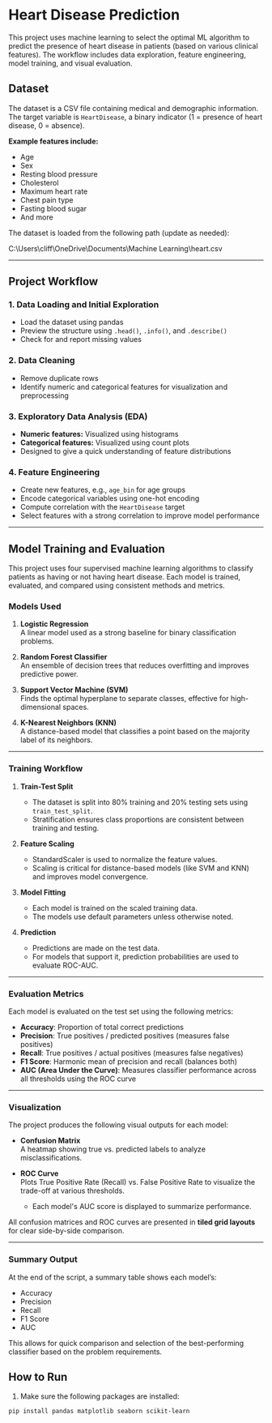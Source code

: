 # Heart Disease Prediction

This project uses machine learning to select the optimal ML algorithm to predict the presence of heart disease in patients (based on various clinical features). The workflow includes data exploration, feature engineering, model training, and visual evaluation.

## Dataset

The dataset is a CSV file containing medical and demographic information. The target variable is `HeartDisease`, a binary indicator (1 = presence of heart disease, 0 = absence).

**Example features include:**

- Age
- Sex
- Resting blood pressure
- Cholesterol
- Maximum heart rate
- Chest pain type
- Fasting blood sugar
- And more

The dataset is loaded from the following path (update as needed):

C:\Users\cliff\OneDrive\Documents\Machine Learning\heart.csv


---

## Project Workflow

### 1. Data Loading and Initial Exploration

- Load the dataset using pandas
- Preview the structure using `.head()`, `.info()`, and `.describe()`
- Check for and report missing values

### 2. Data Cleaning

- Remove duplicate rows
- Identify numeric and categorical features for visualization and preprocessing

### 3. Exploratory Data Analysis (EDA)

- **Numeric features:** Visualized using histograms
- **Categorical features:** Visualized using count plots
- Designed to give a quick understanding of feature distributions

### 4. Feature Engineering

- Create new features, e.g., `age_bin` for age groups
- Encode categorical variables using one-hot encoding
- Compute correlation with the `HeartDisease` target
- Select features with a strong correlation to improve model performance

---

## Model Training and Evaluation

This project uses four supervised machine learning algorithms to classify patients as having or not having heart disease. Each model is trained, evaluated, and compared using consistent methods and metrics.

### Models Used

1. **Logistic Regression**  
   A linear model used as a strong baseline for binary classification problems.

2. **Random Forest Classifier**  
   An ensemble of decision trees that reduces overfitting and improves predictive power.

3. **Support Vector Machine (SVM)**  
   Finds the optimal hyperplane to separate classes, effective for high-dimensional spaces.

4. **K-Nearest Neighbors (KNN)**  
   A distance-based model that classifies a point based on the majority label of its neighbors.

---

### Training Workflow

1. **Train-Test Split**
   - The dataset is split into 80% training and 20% testing sets using `train_test_split`.
   - Stratification ensures class proportions are consistent between training and testing.

2. **Feature Scaling**
   - StandardScaler is used to normalize the feature values.
   - Scaling is critical for distance-based models (like SVM and KNN) and improves model convergence.

3. **Model Fitting**
   - Each model is trained on the scaled training data.
   - The models use default parameters unless otherwise noted.

4. **Prediction**
   - Predictions are made on the test data.
   - For models that support it, prediction probabilities are used to evaluate ROC-AUC.

---

### Evaluation Metrics

Each model is evaluated on the test set using the following metrics:

- **Accuracy**: Proportion of total correct predictions
- **Precision**: True positives / predicted positives (measures false positives)
- **Recall**: True positives / actual positives (measures false negatives)
- **F1 Score**: Harmonic mean of precision and recall (balances both)
- **AUC (Area Under the Curve)**: Measures classifier performance across all thresholds using the ROC curve

---

### Visualization

The project produces the following visual outputs for each model:

- **Confusion Matrix**  
  A heatmap showing true vs. predicted labels to analyze misclassifications.

- **ROC Curve**  
  Plots True Positive Rate (Recall) vs. False Positive Rate to visualize the trade-off at various thresholds.
  - Each model's AUC score is displayed to summarize performance.

All confusion matrices and ROC curves are presented in **tiled grid layouts** for clear side-by-side comparison.

---

### Summary Output

At the end of the script, a summary table shows each model’s:
- Accuracy
- Precision
- Recall
- F1 Score
- AUC

This allows for quick comparison and selection of the best-performing classifier based on the problem requirements.


## How to Run

1. Make sure the following packages are installed:

```bash
pip install pandas matplotlib seaborn scikit-learn
